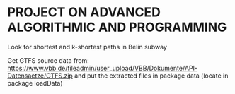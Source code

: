 # PROJECT ON ADVANCED ALGORITHMIC AND PROGRAMMING
Look for shortest and k-shortest paths in Belin subway

Get GTFS source data from:
https://www.vbb.de/fileadmin/user_upload/VBB/Dokumente/API-Datensaetze/GTFS.zip
and put the extracted files in package data (locate in package loadData)
